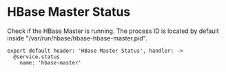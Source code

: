 
# HBase Master Status

Check if the HBase Master is running. The process ID is located by default
inside "/var/run/hbase/hbase-hbase-master.pid".

    export default header: 'HBase Master Status', handler: ->
      @service.status
        name: 'hbase-master'
